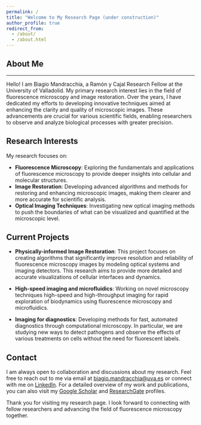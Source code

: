 ```yaml
---
permalink: /
title: "Welcome to My Research Page (under construction)"
author_profile: true
redirect_from: 
  - /about/
  - /about.html
---
```


## About Me
---

Hello! I am Biagio Mandracchia, a Ramón y Cajal Research Fellow at the University of Valladolid. My primary research interest lies in the field of fluorescence microscopy and image restoration. Over the years, I have dedicated my efforts to developing innovative techniques aimed at enhancing the clarity and quality of microscopic images. These advancements are crucial for various scientific fields, enabling researchers to observe and analyze biological processes with greater precision.

## Research Interests

My research focuses on:

- **Fluorescence Microscopy**: Exploring the fundamentals and applications of fluorescence microscopy to provide deeper insights into cellular and molecular structures.
- **Image Restoration**: Developing advanced algorithms and methods for restoring and enhancing microscopic images, making them clearer and more accurate for scientific analysis.
- **Optical Imaging Techniques**: Investigating new optical imaging methods to push the boundaries of what can be visualized and quantified at the microscopic level.

## Current Projects

- **Physically-informed Image Restoration**: This project focuses on creating algorithms that significantly improve resolution and reliability of fluorescence microscopy images by modeling optical systems and imaging detectors. This research aims to provide more detailed and accurate visualizations of cellular interfaces and dynamics.
  
- **High-speed imaging and microfluidics**: Working on novel microscopy techniques high-speed and high-throughput imaging for rapid exploration of biodynamics using fluorescence microscopy and microfluidics.
  
- **Imaging for diagnostics**: Developing methods for fast, automated diagnostics through computational microscopy. In particular, we are studying new ways to detect pathogens and observe the effects of various treatments on cells without the need for fluorescent labels.

## Contact

I am always open to collaboration and discussions about my research. Feel free to reach out to me via email at [biagio.mandracchia@uva.es](mailto:biagio.mandracchia@uva.es) or connect with me on [LinkedIn](https://www.linkedin.com/in/biagio-mandracchia/). For a detailed overview of my work and publications, you can also visit my [Google Scholar](https://scholar.google.com/citations?user=yourID) and [ResearchGate](https://www.researchgate.net/profile/Biagio-Mandracchia) profiles.

Thank you for visiting my research page. I look forward to connecting with fellow researchers and advancing the field of fluorescence microscopy together.

